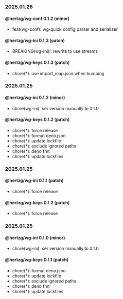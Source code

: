 ### 2025.01.26

#### @hertzg/wg-conf 0.1.2 (minor)

- feat(wg-conf): wg-quick config parser and serializer

#### @hertzg/wg-ini 0.1.3 (patch)

- BREAKING(wg-ini)!: rewrite to use streams

#### @hertzg/wg-keys 0.1.3 (patch)

- chore(*): use import_map.json when bumping

### 2025.01.25

#### @hertzg/wg-ini 0.1.2 (minor)

- chore(wg-ini): ser version manually to 0.1.0

#### @hertzg/wg-keys 0.1.2 (patch)

- chore(*): force release
- chore(*): format deno.json
- chore(*): update lockfile
- chore(*): exclude ignored paths
- chore(*): deno fmt
- chore(*): update lockfiles

### 2025.01.25

#### @hertzg/wg-ini 0.1.1 (patch)

- chore(*): force release

#### @hertzg/wg-keys 0.1.2 (patch)

- chore(*): force release

### 2025.01.25

#### @hertzg/wg-ini 0.1.0 (minor)

- chore(wg-ini): ser version manually to 0.1.0

#### @hertzg/wg-keys 0.1.1 (patch)

- chore(*): format deno.json
- chore(*): update lockfile
- chore(*): exclude ignored paths
- chore(*): deno fmt
- chore(*): update lockfiles
